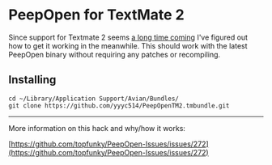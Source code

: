 PeepOpen for TextMate 2
=======================

Since support for Textmate 2 seems [a long time coming](https://github.com/topfunky/PeepOpen-Issues/issues/272) I've figured out how to get it working in the meanwhile.  This should work with the latest PeepOpen binary without requiring any patches or recompiling.

Installing
----------

    cd ~/Library/Application Support/Avian/Bundles/
    git clone https://github.com/yyyc514/PeepOpenTM2.tmbundle.git

-----

More information on this hack and why/how it works:

[https://github.com/topfunky/PeepOpen-Issues/issues/272](https://github.com/topfunky/PeepOpen-Issues/issues/272)